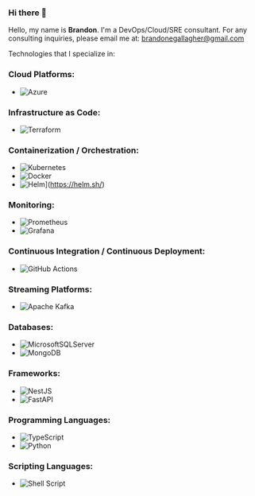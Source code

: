 
### Hi there 👋

Hello, my name is **Brandon**. I'm a DevOps/Cloud/SRE consultant. For any consulting inquiries, please email me at: brandonegallagher@gmail.com


Technologies that I specialize in:

### Cloud Platforms:
- ![Azure](https://img.shields.io/badge/azure-%230072C6.svg?style=for-the-badge&logo=microsoftazure&logoColor=white)

### Infrastructure as Code:
- ![Terraform](https://img.shields.io/badge/terraform-%235835CC.svg?style=for-the-badge&logo=terraform&logoColor=white)

### Containerization / Orchestration:
- ![Kubernetes](https://img.shields.io/badge/kubernetes-%23326ce5.svg?style=for-the-badge&logo=kubernetes&logoColor=white)
- ![Docker](https://img.shields.io/badge/docker-%230db7ed.svg?style=for-the-badge&logo=docker&logoColor=white)
- ![Helm](https://img.shields.io/badge/-Helm-%230F1689?style=for-the-badge&logo=kubernetes&logoColor=white)](https://helm.sh/)


### Monitoring:
- ![Prometheus](https://img.shields.io/badge/Prometheus-E6522C?style=for-the-badge&logo=Prometheus&logoColor=white)
- ![Grafana](https://img.shields.io/badge/grafana-%23F46800.svg?style=for-the-badge&logo=grafana&logoColor=white)

### Continuous Integration / Continuous Deployment:
- ![GitHub Actions](https://img.shields.io/badge/github%20actions-%232671E5.svg?style=for-the-badge&logo=githubactions&logoColor=white)

### Streaming Platforms:
- ![Apache Kafka](https://img.shields.io/badge/Apache%20Kafka-000?style=for-the-badge&logo=apachekafka)

### Databases:
- ![MicrosoftSQLServer](https://img.shields.io/badge/Microsoft%20SQL%20Sever-CC2927?style=for-the-badge&logo=microsoft%20sql%20server&logoColor=white)
- ![MongoDB](https://img.shields.io/badge/MongoDB-%234ea94b.svg?style=for-the-badge&logo=mongodb&logoColor=white)

### Frameworks:
- ![NestJS](https://img.shields.io/badge/nestjs-%23E0234E.svg?style=for-the-badge&logo=nestjs&logoColor=white)
- ![FastAPI](https://img.shields.io/badge/FastAPI-005571?style=for-the-badge&logo=fastapi)

### Programming Languages:
- ![TypeScript](https://img.shields.io/badge/typescript-%23007ACC.svg?style=for-the-badge&logo=typescript&logoColor=white)
- ![Python](https://img.shields.io/badge/python-3670A0?style=for-the-badge&logo=python&logoColor=ffdd54)

### Scripting Languages:
- ![Shell Script](https://img.shields.io/badge/shell_script-%23121011.svg?style=for-the-badge&logo=gnu-bash&logoColor=white)
